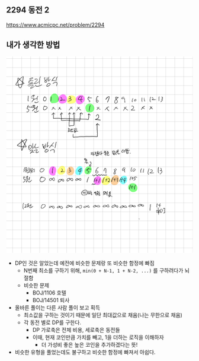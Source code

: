 ## 2294 동전 2

<https://www.acmicpc.net/problem/2294>

## 내가 생각한 방법

![이미지](./img.png)

- DP인 것은 알았는데 예전에 비슷한 문제랑 또 비슷한 함정에 빠짐
  - N번째 최소를 구하기 위해, `min(0 + N-1, 1 + N-2, ...)` 를 구하려다가 뇌절함
  - 비슷한 문제
    - BOJ/1106 호텔
    - BOJ/14501 퇴사
- 올바른 풀이는 다른 사람 풀이 보고 획득
  - 최소값을 구하는 것이기 때문에 일단 최대값으로 채움(나는 무한으로 채움)
  - 각 동전 별로 DP를 구한다.
    - DP 가로축은 전체 비용, 세로축은 동전들
    - 이때, 현재 코인만큼 가치를 빼고, 1을 더하는 로직을 이해하자
      - 더 가성비 좋은 높은 코인을 추가하겠다는 뜻!
- 비슷한 유형을 풀었는데도 불구하고 비슷한 함정에 빠져서 아쉽다.
